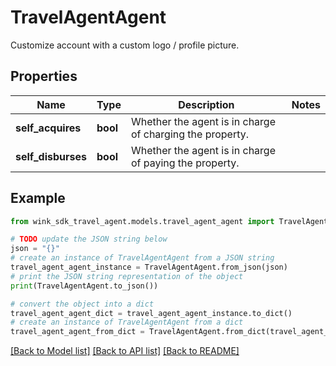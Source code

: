 # TravelAgentAgent

Customize account with a custom logo / profile picture.

## Properties

Name | Type | Description | Notes
------------ | ------------- | ------------- | -------------
**self_acquires** | **bool** | Whether the agent is in charge of charging the property. | 
**self_disburses** | **bool** | Whether the agent is in charge of paying the property. | 

## Example

```python
from wink_sdk_travel_agent.models.travel_agent_agent import TravelAgentAgent

# TODO update the JSON string below
json = "{}"
# create an instance of TravelAgentAgent from a JSON string
travel_agent_agent_instance = TravelAgentAgent.from_json(json)
# print the JSON string representation of the object
print(TravelAgentAgent.to_json())

# convert the object into a dict
travel_agent_agent_dict = travel_agent_agent_instance.to_dict()
# create an instance of TravelAgentAgent from a dict
travel_agent_agent_from_dict = TravelAgentAgent.from_dict(travel_agent_agent_dict)
```
[[Back to Model list]](../README.md#documentation-for-models) [[Back to API list]](../README.md#documentation-for-api-endpoints) [[Back to README]](../README.md)


